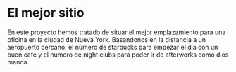 # El mejor sitio
En este proyecto hemos tratado de situar el mejor emplazamiento para una oficina en la ciudad de Nueva York. Basandonos en la distancia a un aeropuerto cercano,
el número de starbucks para empezar el día con un buen café y el número de night clubs para poder ir de afterworks como dios manda.
